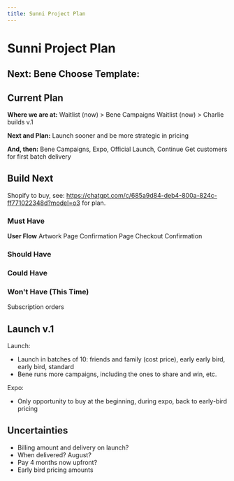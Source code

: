 ```yaml
---
title: Sunni Project Plan
---
```


# Sunni Project Plan


## Next: Bene Choose Template: 



## Current Plan 

**Where we are at:** 
Waitlist (now) > Bene Campaigns 
Waitlist (now) > Charlie builds v.1 

**Next and Plan:**
Launch sooner and be more strategic in pricing 

**And, then:**
Bene Campaigns, Expo, Official Launch, Continue 
Get customers for first batch delivery 


## Build Next 

Shopify to buy, see: https://chatgpt.com/c/685a9d84-deb4-800a-824c-ff771022348d?model=o3 for plan. 

### Must Have 

**User Flow**
Artwork Page 
Confirmation Page
Checkout 
Confirmation 
### Should Have 

### Could Have 

### Won't Have (This Time)
Subscription orders 


## Launch v.1 

Launch: 
- Launch in batches of 10: friends and family (cost price), early early bird, early bird, standard
- Bene runs more campaigns, including the ones to share and win, etc. 

Expo: 
- Only opportunity to buy at the beginning, during expo, back to early-bird pricing 



## Uncertainties 

- Billing amount and delivery on launch? 
- When delivered? August? 
- Pay 4 months now upfront? 
- Early bird pricing amounts 